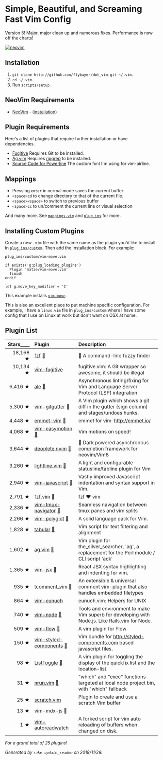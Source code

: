 # Simple, Beautiful, and Screaming Fast Vim Config

Version 5! Major, major clean up and numerous fixes. Performance is now off the charts!

[![neovim][ss]][ss]

[ss]: https://github.com/flybayer/dot_vim/raw/master/screenshots/neovim.png

## Installation

1. `git clone http://github.com/flybayer/dot_vim.git ~/.vim`.
2. `cd ~/.vim`.
3. Run `scripts/setup`.

## NeoVim Requirements

* [NeoVim](https://github.com/neovim/neovim) -
  ([installation](https://github.com/neovim/neovim/wiki/Installing))

## Plugin Requirements

Here's a list of plugins that require further installation or have
dependencies.

* [Fugitive](https://github.com/tpope/vim-fugitive) Requires Git to be installed.
* [Ag.vim](https://github.com/rking/ag.vim) Requires
  [ripgrep](https://github.com/BurntSushi/ripgrep) to be installed.
* [Source Code for Powerline](http://git.io/H3fYBg) The custom font I'm using for vim-airline.

## Mappings

* Pressing `enter` in normal mode saves the current buffer.
* `<space>cd` to change directory to that of the current file.
* `<space><space>` to switch to previous buffer
* `<space>cc` to un/comment the current line or visual selection

And many more. See [`mappings.vim`](mappings.vim) and
[`plug_ins`](plug_ins) for more.

## Installing Custom Plugins

Create a new `.vim` file with the same name as the plugin you'd like to install
in [`plug_ins/custom`](plug_ins/custom). Then add the installation
block. For example:

`plug_ins/custom/vim-move.vim`

```viml
if exists('g:plug_loading_plugins')
  Plugin 'matze/vim-move.vim'
  finish
endif

let g:move_key_modifier = 'C'
```

This example installs [`vim-move`](https://github.com/matze/vim-move).

This is also an excellent place to put machine specific configuration. For example, I have a `linux.vim`
file in `plug_ins/custom` where I have some config that I use on Linux at work but don't want
on OSX at home.

## Plugin List

| Stars____ | **Plugin** | **Description** |
| --------: | :--------- | :-------------- |
| 18,168 ★ |[fzf](https://github.com/junegunn/fzf) [:page_facing_up:](plug_ins/fzf.vim)|:cherry_blossom: A command-line fuzzy finder |
| 10,134 ★ |[vim-fugitive](https://github.com/tpope/vim-fugitive)|fugitive.vim: A Git wrapper so awesome, it should be illegal |
| 6,416 ★ |[ale](https://github.com/w0rp/ale) [:page_facing_up:](plug_ins/ale.vim)|Asynchronous linting/fixing for Vim and Language Server Protocol (LSP) integration |
| 5,300 ★ |[vim-gitgutter](https://github.com/airblade/vim-gitgutter) [:page_facing_up:](plug_ins/vim-gitgutter.vim)|A Vim plugin which shows a git diff in the gutter (sign column) and stages/undoes hunks. |
| 4,448 ★ |[emmet-vim](https://github.com/mattn/emmet-vim) [:page_facing_up:](plug_ins/emmet-vim.vim)|emmet for vim: http://emmet.io/ |
| 4,068 ★ |[vim-easymotion](https://github.com/easymotion/vim-easymotion) [:page_facing_up:](plug_ins/vim-easymotion.vim)|Vim motions on speed! |
| 3,644 ★ |[deoplete.nvim](https://github.com/Shougo/deoplete.nvim) [:page_facing_up:](plug_ins/deoplete.nvim.vim)|:stars: Dark powered asynchronous completion framework for neovim/Vim8 |
| 3,260 ★ |[lightline.vim](https://github.com/itchyny/lightline.vim) [:page_facing_up:](plug_ins/lightline.vim)|A light and configurable statusline/tabline plugin for Vim |
| 2,940 ★ |[vim-javascript](https://github.com/pangloss/vim-javascript) [:page_facing_up:](plug_ins/vim-javascript.vim)|Vastly improved Javascript indentation and syntax support in Vim. |
| 2,791 ★ |[fzf.vim](https://github.com/junegunn/fzf.vim) [:page_facing_up:](plug_ins/fzf.vim)|fzf :heart: vim |
| 2,336 ★ |[vim-tmux-navigator](https://github.com/christoomey/vim-tmux-navigator) [:page_facing_up:](plug_ins/vim-tmux-navigator.vim)|Seamless navigation between tmux panes and vim splits |
| 2,266 ★ |[vim-polyglot](https://github.com/sheerun/vim-polyglot) [:page_facing_up:](plug_ins/vim-polyglot.vim)|A solid language pack for Vim. |
| 1,828 ★ |[tabular](https://github.com/godlygeek/tabular) [:page_facing_up:](plug_ins/tabular.vim)|Vim script for text filtering and alignment |
| 1,602 ★ |[ag.vim](https://github.com/rking/ag.vim) [:page_facing_up:](plug_ins/ag.vim)|Vim plugin for the_silver_searcher, 'ag', a replacement for the Perl module / CLI script 'ack' |
| 1,365 ★ |[vim-jsx](https://github.com/mxw/vim-jsx) [:page_facing_up:](plug_ins/vim-jsx.vim)|React JSX syntax highlighting and indenting for vim. |
| 935 ★ |[tcomment_vim](https://github.com/tomtom/tcomment_vim) [:page_facing_up:](plug_ins/tcomment_vim.vim)|An extensible & universal comment vim-plugin that also handles embedded filetypes |
| 864 ★ |[vim-eunuch](https://github.com/tpope/vim-eunuch)|eunuch.vim: Helpers for UNIX |
| 740 ★ |[vim-node](https://github.com/moll/vim-node) [:page_facing_up:](plug_ins/vim-node.vim)|Tools and environment to make Vim superb for developing with Node.js. Like Rails.vim for Node. |
| 509 ★ |[vim-flow](https://github.com/flowtype/vim-flow) [:page_facing_up:](plug_ins/vim-flow.vim)|A vim plugin for Flow |
| 150 ★ |[vim-styled-components](https://github.com/styled-components/vim-styled-components) [:page_facing_up:](plug_ins/vim-styled-components.vim)|Vim bundle for http://styled-components.com based javascript files. |
| 98 ★ |[ListToggle](https://github.com/Valloric/ListToggle) [:page_facing_up:](plug_ins/ListToggle.vim)|A vim plugin for toggling the display of the quickfix list and the location-list. |
| 31 ★ |[nrun.vim](https://github.com/jaawerth/nrun.vim) [:page_facing_up:](plug_ins/nrun.vim)|"which" and "exec" functions targeted at local node project bin, with "which" fallback |
| 25 ★ |[scratch.vim](https://github.com/vim-scripts/scratch.vim)|Plugin to create and use a scratch Vim buffer |
| 13 ★ |[vim-mdx-js](https://github.com/jxnblk/vim-mdx-js) [:page_facing_up:](plug_ins/vim-mdx-js.vim)| |
| 1 ★ |[vim-autoreadwatch](https://github.com/mutewinter/vim-autoreadwatch)|A forked script for vim auto reloading of buffers when changed on disk. |

_For a grand total of 25 plugins!_

_Generated by `rake update_readme` on 2018/11/29._

